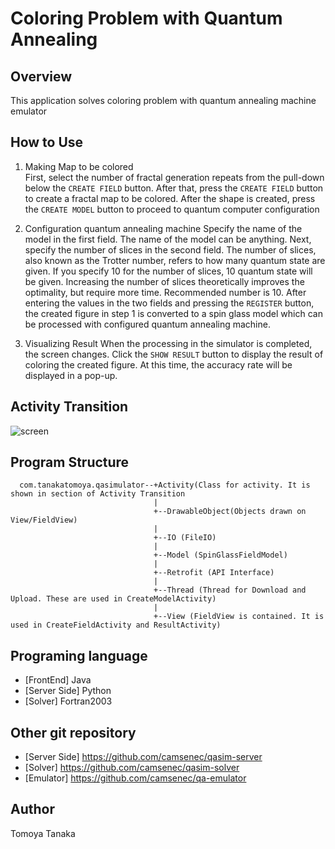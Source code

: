 # Coloring Problem with Quantum Annealing
## Overview
This application solves coloring problem with quantum annealing machine emulator

## How to Use
1. Making Map to be colored  
First, select the number of fractal generation repeats from the pull-down below the `CREATE FIELD` button.
After that, press the `CREATE FIELD` button to create a fractal map to be colored.
After the shape is created, press the `CREATE MODEL` button to proceed to quantum computer configuration
   
2. Configuration quantum annealing machine
Specify the name of the model in the first field. The name of the model can be anything.
Next, specify the number of slices in the second field.
The number of slices, also known as the Trotter number, refers to how many quantum state are given.
If you specify 10 for the number of slices, 10 quantum state will be given.
Increasing the number of slices theoretically improves the optimality, but require more time. Recommended number is 10.
After entering the values in the two fields and pressing the `REGISTER` button, the created figure in step 1 is converted to a spin glass model which can be processed with configured quantum annealing machine.

3. Visualizing Result
When the processing in the simulator is completed, the screen changes.
Click the `SHOW RESULT` button to display the result of coloring the created figure.
At this time, the accuracy rate will be displayed in a pop-up.

## Activity Transition

![screen](https://user-images.githubusercontent.com/27656483/77525374-477d5000-6ecc-11ea-8a28-1931f52c3e19.png)


## Program Structure

      com.tanakatomoya.qasimulator--+Activity(Class for activity. It is shown in section of Activity Transition
                                    |                                    
                                    +--DrawableObject(Objects drawn on View/FieldView)
                                    |
                                    +--IO (FileIO)
                                    |
                                    +--Model (SpinGlassFieldModel)
                                    |
                                    +--Retrofit (API Interface)
                                    |
                                    +--Thread (Thread for Download and Upload. These are used in CreateModelActivity)
                                    |
                                    +--View (FieldView is contained. It is used in CreateFieldActivity and ResultActivity)


## Programing language
- [FrontEnd] Java  
- [Server Side] Python
- [Solver]  Fortran2003

## Other git repository
- [Server Side] https://github.com/camsenec/qasim-server
- [Solver] https://github.com/camsenec/qasim-solver
- [Emulator] https://github.com/camsenec/qa-emulator

## Author
Tomoya Tanaka
